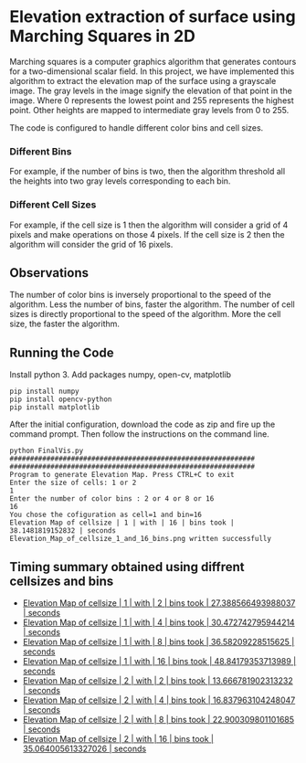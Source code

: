 # Elevation extraction of surface using Marching Squares in 2D

Marching squares is a computer graphics algorithm that generates contours for a two-dimensional scalar field.
In this project, we have implemented this algorithm to extract the elevation map of the surface using a grayscale image. The gray levels in the image signify the elevation of that point in the image. Where 0 represents the lowest point and 255 represents the highest point. Other heights are mapped to intermediate gray levels from 0 to 255.

The code is configured to handle different color bins and cell sizes.
### Different Bins
For example, if the number of bins is two, then the algorithm threshold all the heights into two gray levels corresponding to each bin.
### Different Cell Sizes
For example, if the cell size is 1 then the algorithm will consider a grid of 4 pixels and make operations on those 4 pixels. If the cell size is 2 then the algorithm will consider the grid of 16 pixels.

## Observations
The number of color bins is inversely proportional to the speed of the algorithm. Less the number of bins, faster the algorithm.
The number of cell sizes is directly proportional to the speed of the algorithm. More the cell size, the faster the algorithm.

## Running the Code
Install python 3. Add packages numpy, open-cv, matplotlib

    pip install numpy
    pip install opencv-python
    pip install matplotlib
After the initial configuration, download the code as zip and fire up the command prompt. Then follow the instructions on the command line.

    python FinalVis.py
    ############################################################
    ############################################################
    Program to generate Elevation Map. Press CTRL+C to exit
    Enter the size of cells: 1 or 2
    1
    Enter the number of color bins : 2 or 4 or 8 or 16
    16
    You chose the cofiguration as cell=1 and bin=16
    Elevation Map of cellsize | 1 | with | 16 | bins took | 38.1481819152832 | seconds
    Elevation_Map_of_cellsize_1_and_16_bins.png written successfully

## Timing summary obtained using diffrent cellsizes and bins

 - [Elevation Map of cellsize | 1 | with | 2 | bins took | 27.388566493988037 | seconds](https://github.com/saifkhan-m/VisFinal/blob/master/Elevation_Map_of%20cellsize_1_and_2_bins.png)
 - [Elevation Map of cellsize | 1 | with | 4 | bins took | 30.472742795944214 | seconds](https://github.com/saifkhan-m/VisFinal/blob/master/Elevation_Map_of%20cellsize_1_and_4_bins.png)
 - [Elevation Map of cellsize | 1 | with | 8 | bins took | 36.58209228515625 | seconds](https://github.com/saifkhan-m/VisFinal/blob/master/Elevation_Map_of%20cellsize_1_and_8_bins.png)
 - [Elevation Map of cellsize | 1 | with | 16 | bins took | 48.84179353713989 | seconds](https://github.com/saifkhan-m/VisFinal/blob/master/Elevation_Map_of%20cellsize_1_and_16_bins.png)
 - [Elevation Map of cellsize | 2 | with | 2 | bins took | 13.666781902313232 | seconds](https://github.com/saifkhan-m/VisFinal/blob/master/Elevation_Map_of%20cellsize_2_and_2_bins.png)
 - [Elevation Map of cellsize | 2 | with | 4 | bins took | 16.837963104248047 | seconds](https://github.com/saifkhan-m/VisFinal/blob/master/Elevation_Map_of%20cellsize_2_and_4_bins.png)
 - [Elevation Map of cellsize | 2 | with | 8 | bins took | 22.900309801101685 | seconds](https://github.com/saifkhan-m/VisFinal/blob/master/Elevation_Map_of%20cellsize_2_and_8_bins.png)
 - [Elevation Map of cellsize | 2 | with | 16 | bins took | 35.064005613327026 | seconds](https://github.com/saifkhan-m/VisFinal/blob/master/Elevation_Map_of%20cellsize_2_and_16_bins.png)
